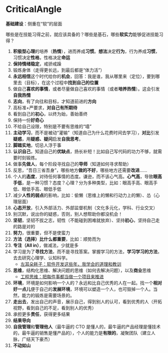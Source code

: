 # CriticalAngle

**基础建设**：侧重在“软”的层面

哪些是在技能习得之前，就应该具备的？哪些是基石，哪些**软实力**能够促进技能习得？

1. **积极型心理**的培养（**热情**），进而养成**习惯**。**想法**决定**行为**，行为养成**习惯**，习惯决定**性格**，性格决定**命运**
2. **保持情绪稳定**，戒骄戒躁
3. 锻炼身体（走得更长远，到最后都是“体力活”）
4. **永远相信**这个时代给你的**机会**，回答：我是谁，我从哪里来（定位），要到哪里去（目标），在这个过程中**找到自己的位置**
5. 做自己**喜欢的事情**，或者尽量做自己喜欢的事情（或者**培养热情**）。这会引发**自我热情**
6. **志向**，有了向往和目标，才知道前进的**方向**
7. 高标准+严要求，**对自己有所期待**
8. 看到自己的**初心**，以终为始，善始善终
9. 保持一份**好奇心**
10. 不给自己设限，特别是不要有思维的“墙”
11. **主动学习**，而不是被动“灌输”（知道自己为什么花费时间去学习），**对比**引发**疑惑**，用**疑惑、疑问**启发**自我思考**。
12. **脚踏实地**，切忌人浮于事
13. **认识自己**，知道自己的**优缺点**，扬长补短！比如自己写代码的功力不够，就需要时刻锻炼。
14. 做事**先做人**，每个阶段寻找自己的**导师**（知道如何寻求帮助）
15. 反思，“吾日三省吾身”，哪些地方**做的不好**，哪些地方还需要**改进**......
16. 个人的**态度**，对待任何事情的态度。谦逊，而不该心气高。**心气高**，导致**眼高手低**，是一种习惯？态度？心理？分为多种类型，比如：眼高手高、眼高手低、眼低手高、眼低手低
17. 减少**人性的弱点**的影响，比如：偷懒（思维上的懒和行动力上的懒）、怂（心理层面）
18. **心态开放**，引入外部活力、外部监督机制（文化多元化，学科、行业交叉）
19. 别沉默，说出你的疑惑，否则，别人想帮助你都没机会！
20. **坚韧**，坚韧不拔之志，韧性（不能碰到困难就放弃）、坚持**初心**，坚持自己走的路是对的
21. **努力**，很重要，但不是使蛮力
22. **方法（选择）比什么都重要**，比如：顺势而为
23. **专注（All in）**，做减法，少就是多
24. 学习是为了**寻找方法**，而不是寻找答案。掌握学习的方法，**学习学习的方法**，去去研究心理学、认知科学。
    * [左耳朵耗子：软件开发这些年，我学会的道理和教训](./左耳朵耗子：软件开发这些年，我学会的道理和教训.md)
25. **思维**，结构化思维、解决问题的思维（如何去解决问题），以及**商业**思维
    * [工程思维：把每件事都当做一个项目来推进](./工程思维：把每件事都当做一个项目来推进.md)
26. **环境**，环境是如何影响一个人的？永远和比自己优秀的人在一起。找一个**相对好一点儿**便于自己的**发展环境**，环境可以塑造一个人，也可毁掉一个人。当然，能力的锻炼是需要场景的。
27. **走出去**，发出自己的声音，展示自己，得到别人的认可，看到优秀的人（开拓视野，看到自己的不足，看到别人的优秀）
28. 承担更多**责任**，获得更多结果
29. **结果导向**
30. **自我管理**和**管理他人**（最牛逼的 CTO 是懂人的，最牛逼的产品经理是懂技术的，最牛逼的销售是懂产品的），个人的能力是**有限的**，凝聚团队（建立人脉，广结天下豪杰）
31. **不动如山**
